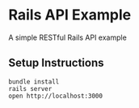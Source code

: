 # Rails API Example
A simple RESTful Rails API example

## Setup Instructions
```
bundle install
rails server
open http://localhost:3000
```
